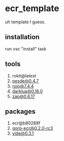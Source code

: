 # ecr_template

uh template I guess.

## installation

run vsc "install" task

## tools

1. rokit@latest
2. pesde@0.4.7
3. rojo@7.4.4
4. darklua@0.16.0
5. zap@0.6.17

## packages

1. ecr@b80288f
2. gorp-ecr@0.2.0-rc3
3. vide@0.3.1
